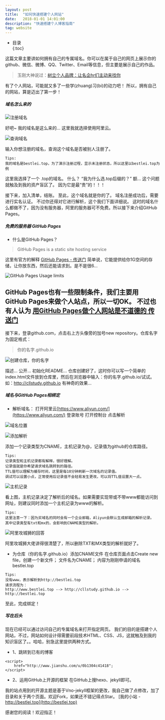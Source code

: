```yaml
---
layout: post
title:  "如何快速搭建个人网站"
date:   2018-01-01 14:01:00
description: "快速搭建个人博客指南"
tag: website
---
```


* 目录  
 {:toc}

这篇文章主要讲如何拥有自己的专属域名。你可以在属于自己的网页上展示你的github、微信、微博、QQ、Twitter、Email等信息，但主要是展示自己的作品。

> 玉刚大神说过：[树立个人品牌：让名企hr们主动来找你](http://blog.csdn.net/singwhatiwanna/article/details/19174597)

有了个人网站，可能就又多了一些学(zhuang)习(bi)的动力吧！
所以，拥有自己的网站，算是迈出了第一步！

##### 域名怎么来的

![注册域名](http://upload-images.jianshu.io/upload_images/4105122-a0963b37924c7e1f.png?imageMogr2/auto-orient/strip%7CimageView2/2/w/440)

好吧~ 我的域名是这么来的...
这里我就选择使用阿里云。

![查询域名](http://s1.wailian.download/2018/01/06/yumingchaxun.md.png)

输入你想注册的域名，查询这个域名是否被别人注册了。
```
Tips:
我的域名是bestlei.top，为了演示注册过程，显示未注册状态，所以这里以bestlei.top为例
```

这里我选择了一个 .top的域名。
什么？
“我为什么选.top后缀的？”
额...
这个问题就触及到我的资产盲区了。
因为它是最“贵”的！！！

接下来，加入清单，结账。
至此，这个域名就是你的了。
域名注册成功后，需要进行实名认证。
不过你还得对它进行解析，这个我们下面详细说。
这时的域名什么都做不了，因为没有服务器，阿里的服务器可不免费。所以接下来介绍GitHub Pages。

##### 免费的服务器 GitHub Pages

- 什么是GitHub Pages？
> GitHub Pages is a static site hosting service

这里有官方的解释 [GitHub Pages - 传送门](https://help.github.com/categories/github-pages-basics/)
简单说，它能提供给你1G空间的存储，让你放东西，然后还能请求到。是不是很6...

![GitHub Pages Usage limits](http://upload-images.jianshu.io/upload_images/4105122-5be2a12c607a5594.png?imageMogr2/auto-orient/strip%7CimageView2/2/w/1240)

GitHub Pages也有一些限制条件，我们主要用GitHub Pages来做个人站点，所以一切OK。
不过也有人认为 [用GitHub Pages做个人网站是不道德的 传送门](https://www.zhihu.com/question/20717014)
---
接下来，登录github.com，点击右上方头像旁的加号new repository。仓库名字为固定格式：
> 你的名字.github.io

![创建仓库，你的名字](http://s1.wailian.download/2018/01/06/TIM20180106144934.md.png)

描述... 公开... 初始化README... 
仓库创建好了，这时你可以写一个简单的index.html文件放到仓库里，然后在浏览器中输入：你的名字.github.io/试试。
如：http://cllstudy.github.io
有神奇的效果...

##### 域名与GitHub Pages相绑定

- 解析域名：
打开阿里云[https://www.aliyun.com/](https://www.aliyun.com/)
登录账号
打开控制台
点击解析

![域名位置](http://s1.wailian.download/2018/01/06/00554ed70dc8a8b3.md.png)

![添加解析](http://s1.wailian.download/2018/01/06/4f01136f9be970f9.md.png)

添加一个记录类型为CNAME，主机记录为@，记录值为github的仓库路径。
```
Tips:
记录类型和主机记录都有解释，很好理解。
记录值就是你希望请求域名跳转到的路径。
TTL值可以理解为缓存时间，这里是每10分钟刷新一次域名的记录值。
调试可以设置小点，正常使用后记录值不会轻易发生更改，可以将TTL值设置大一点。
```
![主机记录](http://s1.wailian.download/2018/01/06/11111.md.png)

看上图，主机记录决定了解析后的域名。如果需要实现带或不带www都能访问到网址，则建议同时添加一个主机记录为www的解析。
```
Tips:
这里注意一下：因为买域名的同时会有一个企业邮箱，Aliyun会默认生成邮箱的解析记录。
其中记录类型有txt和mx的，会影响到CNAME类型的解析。
```
![阿里攻城狮的回答](http://upload-images.jianshu.io/upload_images/4105122-31211746b6a6fd99.png?imageMogr2/auto-orient/strip%7CimageView2/2/w/1240)

阿里攻城狮大佬讲得很清楚了，所以删除TXT和MX类型的解析就好了。

- 为仓库（你的名字.github.io）添加CNAME文件
在仓库页面点击Create new file，创建一个新文件；
文件名为CNAME；
内容为刚刚申请的域名bestlei.top
```
Tips:
没有www，表示解析到http://bestlei.top
请求流程为：
http://www.bestlei.top --> http://cllstudy.github.io --> http://bestlei.top
```
至此，完成绑定！

##### 写在后头

现在已经可以通过访问自己的专属域名来打开指定网页。
我们的目的是搭建个人网站，不过，网站如何设计得需要前段技术HTML、CSS、JS，这就触及到我的知识盲区了。。哈哈，别急这里提供两种方式。

- 1、跳转到已有的博客
```
<script>
    href="http://www.jianshu.com/u/0b1304c41418";
</script>
```
- 2、运用GitHub上开源的框架
在GitHub上搜hexo、jekyll即可。

我的站点用到的开源主题是基于Vno-jekyll框架的更改，我自己做了点修改，加了目录和关于两个页面。欢迎Fork，如果还不错记得点Star。
[我的小站 - http://bestlei.top](http://bestlei.top)  

感谢您的阅读！欢迎指正！

